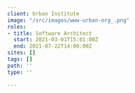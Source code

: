 ```yaml
---
client: Urban Institute
image: "/src/images/www-urban-org_.png"
roles:
- title: Software Architect
  start: 2021-03-01T15:01:00Z
  end: 2021-07-22T14:00:00Z
sites: []
tags: []
path: ''
type: ''

---
```


